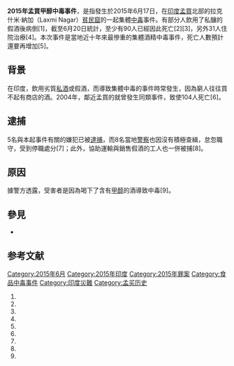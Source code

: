 **2015年孟買甲醇中毒事件**，是指發生於2015年6月17日，在[印度](../Page/印度.md "wikilink")[孟買](https://zh.wikipedia.org/wiki/孟買 "wikilink")北部的拉克什米·納加（Laxmi Nagar）[貧民窟](../Page/貧民窟.md "wikilink")的一起集體[中毒](../Page/中毒.md "wikilink")事件。有部分人飲用了私釀的假酒後病倒\[1\]，截至6月20日統計，至少有90人已經因此死亡\[2\]\[3\]，另外31人住院治療\[4\]。本次事件是當地近十年來最慘重的集體酒精中毒事件，死亡人數預計還要再增加\[5\]。

## 背景

在印度，飲用劣質[私酒](../Page/私酒.md "wikilink")或假酒，而導致集體中毒的事件時常發生，因為窮人往往買不起有商店的酒。2004年，鄰近孟買的就曾發生同類事件，致使104人死亡\[6\]。

## 逮捕

5名與本起事件有關的嫌犯已被[逮捕](../Page/逮捕.md "wikilink")，而8名當地[警察](../Page/警察.md "wikilink")也因沒有積極查緝，怠忽職守，受到停職處分\[7\]；此外，協助運輸與銷售假酒的工人也一併被捕\[8\]。

## 原因

據警方透露，受害者是因為喝下了含有[甲醇](../Page/甲醇.md "wikilink")的酒導致中毒\[9\]。

## 參見

  -
## 参考文献

[Category:2015年6月](https://zh.wikipedia.org/wiki/Category:2015年6月 "wikilink") [Category:2015年印度](https://zh.wikipedia.org/wiki/Category:2015年印度 "wikilink") [Category:2015年罪案](https://zh.wikipedia.org/wiki/Category:2015年罪案 "wikilink") [Category:食品中毒事件](https://zh.wikipedia.org/wiki/Category:食品中毒事件 "wikilink") [Category:印度災難](https://zh.wikipedia.org/wiki/Category:印度災難 "wikilink") [Category:孟买历史](https://zh.wikipedia.org/wiki/Category:孟买历史 "wikilink")

1.
2.
3.
4.
5.
6.
7.
8.
9.